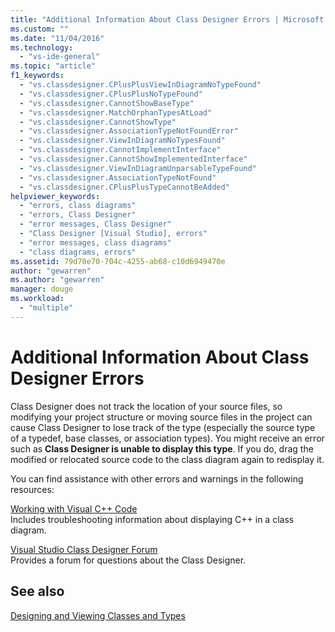 ```yaml
---
title: "Additional Information About Class Designer Errors | Microsoft Docs"
ms.custom: ""
ms.date: "11/04/2016"
ms.technology: 
  - "vs-ide-general"
ms.topic: "article"
f1_keywords: 
  - "vs.classdesigner.CPlusPlusViewInDiagramNoTypeFound"
  - "vs.classdesigner.CPlusPlusNoTypeFound"
  - "vs.classdesigner.CannotShowBaseType"
  - "vs.classdesigner.MatchOrphanTypesAtLoad"
  - "vs.classdesigner.CannotShowType"
  - "vs.classdesigner.AssociationTypeNotFoundError"
  - "vs.classdesigner.ViewInDiagramNoTypesFound"
  - "vs.classdesigner.CannotImplementInterface"
  - "vs.classdesigner.CannotShowImplementedInterface"
  - "vs.classdesigner.ViewInDiagramUnparsableTypeFound"
  - "vs.classdesigner.AssociationTypeNotFound"
  - "vs.classdesigner.CPlusPlusTypeCannotBeAdded"
helpviewer_keywords: 
  - "errors, class diagrams"
  - "errors, Class Designer"
  - "error messages, Class Designer"
  - "Class Designer [Visual Studio], errors"
  - "error messages, class diagrams"
  - "class diagrams, errors"
ms.assetid: 79d70e70-704c-4255-ab68-c10d6949470e
author: "gewarren"
ms.author: "gewarren"
manager: douge
ms.workload: 
  - "multiple"
---
```

# Additional Information About Class Designer Errors
Class Designer does not track the location of your source files, so modifying your project structure or moving source files in the project can cause Class Designer to lose track of the type (especially the source type of a typedef, base classes, or association types). You might receive an error such as **Class Designer is unable to display this type**. If you do, drag the modified or relocated source code to the class diagram again to redisplay it.  
  
You can find assistance with other errors and warnings in the following resources:  
  
[Working with Visual C++ Code](working-with-visual-cpp-code.md)  
Includes troubleshooting information about displaying C++ in a class diagram.  
  
[Visual Studio Class Designer Forum](http://go.microsoft.com/fwlink/?LinkId=160754)  
Provides a forum for questions about the Class Designer.  
  
## See also
[Designing and Viewing Classes and Types](designing-and-viewing-classes-and-types.md)